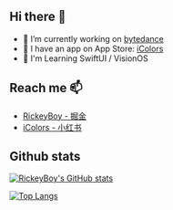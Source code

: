 ## Hi there 👋

- 🔭 I’m currently working on [bytedance](https://www.bytedance.com)
- 🌱 I have an app on App Store: [iColors](https://apps.apple.com/app/id6448422065)
- 🤔 I'm Learning SwiftUI / VisionOS

## Reach me 📫
- [RickeyBoy - 掘金](https://juejin.cn/user/2928754706626136)
- [iColors - 小红书](https://www.xiaohongshu.com/user/profile/5ba1fd6fb1060900019cb284)

## Github stats

[![RickeyBoy's GitHub stats](https://github-readme-stats.vercel.app/api?username=RickeyBoy&hide=contribs&count_private=true&show_icons=true)](https://github.com/anuraghazra/github-readme-stats)

[![Top Langs](https://github-readme-stats.vercel.app/api/top-langs/?username=RickeyBoy&layout=compact)](https://github.com/anuraghazra/github-readme-stats)